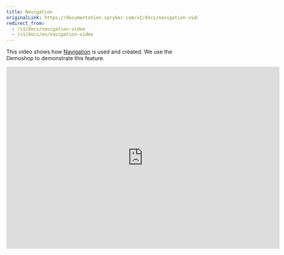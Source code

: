 ```yaml
---
title: Navigation
originalLink: https://documentation.spryker.com/v1/docs/navigation-video
redirect_from:
  - /v1/docs/navigation-video
  - /v1/docs/en/navigation-video
---
```


This video shows how [Navigation](https://documentation.spryker.com/v1/docs/navigation-1) is used and created. We use the Demoshop to demonstrate this feature.

<iframe src="https://fast.wistia.net/embed/iframe/anlwttuexm" title="Navigation" allowtransparency="true" frameborder="0" scrolling="no" class="wistia_embed" name="wistia_embed" allowfullscreen="0" mozallowfullscreen="0" webkitallowfullscreen="0" oallowfullscreen="0" msallowfullscreen="0" width="720" height="480"></iframe>
